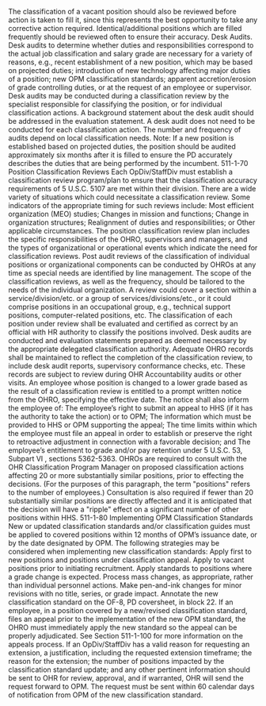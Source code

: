 
The classification of a vacant position should also be reviewed before action is taken to fill it, since this represents the best opportunity to take any corrective action required. Identical/additional positions which are filled frequently should be reviewed often to ensure their accuracy.
Desk Audits.  Desk audits to determine whether duties and responsibilities correspond to the actual job classification and salary grade are necessary for a variety of reasons, e.g., recent establishment of a new position, which may be based on projected duties; introduction of new technology affecting major duties of a position; new OPM classification standards; apparent accretion/erosion of grade controlling duties, or at the request of an employee or supervisor. Desk audits may be conducted during a classification review by the specialist responsible for classifying the position, or for individual classification actions. A background statement about the desk audit should be addressed in the evaluation statement. A desk audit does not need to be conducted for each classification action. The number and frequency of audits depend on local classification needs.  Note: If a new position is established based on projected duties, the position should be audited approximately six months after it is filled to ensure the PD accurately describes the duties that are being performed by the incumbent.
511-1-70 Position Classification Reviews
Each OpDiv/StaffDiv must establish a classification review program/plan to ensure that the classification accuracy requirements of 5 U.S.C. 5107  are met within their division. There are a wide variety of situations which could necessitate a classification review. Some indicators of the appropriate timing for such reviews include:
Most efficient organization (MEO) studies;
Changes in mission and functions;
Change in organization structures;
Realignment of duties and responsibilities; or
Other applicable circumstances.
The position classification review plan includes the specific responsibilities of the OHRO, supervisors and managers, and the types of organizational or operational events which indicate the need for classification reviews.
Post audit reviews of the classification of individual positions or organizational components can be conducted by OHROs at any time as special needs are identified by line management.
The scope of the classification reviews, as well as the frequency, should be tailored to the needs of the individual organization. A review could cover a section within a service/division/etc. or a group of services/divisions/etc., or it could comprise positions in an occupational group, e.g., technical support positions, computer-related positions, etc.
The classification of each position under review shall be evaluated and certified as correct by an official with HR authority to classify the positions involved. Desk audits are conducted and evaluation statements prepared as deemed necessary by the appropriate delegated classification authority.
Adequate OHRO records shall be maintained to reflect the completion of the classification review, to include desk audit reports, supervisory conformance checks, etc. These records are subject to review during OHR Accountability audits or other visits.
An employee whose position is changed to a lower grade based as the result of a classification review is entitled to a prompt written notice from the OHRO, specifying the effective date. The notice shall also inform the employee of:
The employee’s right to submit an appeal to HHS (if it has the authority to take the action) or to OPM;
The information which must be provided to HHS or OPM supporting the appeal;
The time limits within which the employee must file an appeal in order to establish or preserve the right to retroactive adjustment in connection with a favorable decision; and
The employee’s entitlement to grade and/or pay retention under 5 U.S.C. 53, Subpart VI , sections 5362-5363.
OHROs are required to consult with the OHR Classification Program Manager on proposed classification actions affecting 20 or more substantially similar positions, prior to effecting the decisions. (For the purposes of this paragraph, the term "positions" refers to the number of employees.) Consultation is also required if fewer than 20 substantially similar positions are directly affected and it is anticipated that the decision will have a "ripple" effect on a significant number of other positions within HHS.
511-1-80 Implementing OPM Classification Standards
New or updated classification standards and/or classification guides must be applied to covered positions within 12 months of OPM’s issuance date, or by the date designated by OPM.
The following strategies may be considered when implementing new classification standards:
Apply first to new positions and positions under classification appeal.
Apply to vacant positions prior to initiating recruitment.
Apply standards to positions where a grade change is expected.
Process mass changes, as appropriate, rather than individual personnel actions.
Make pen-and-ink changes for minor revisions with no title, series, or grade impact.
Annotate the new classification standard on the OF-8, PD coversheet, in block 22.
If an employee, in a position covered by a new/revised classification standard, files an appeal prior to the implementation of the new OPM standard, the OHRO must immediately apply the new standard so the appeal can be properly adjudicated. See Section 511-1-100 for more information on the appeals process. 
If an OpDiv/StaffDiv has a valid reason for requesting an extension, a justification, including the requested extension timeframe; the reason for the extension; the number of positions impacted by the classification standard update; and any other pertinent information should be sent to OHR for review, approval, and if warranted, OHR will send the request forward to OPM. The request must be sent within 60 calendar days of notification from OPM of the new classification standard.
